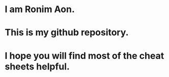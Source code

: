 # I am Ronim Aon.
# This is my github repository.
# I hope you will find most of the cheat sheets helpful.
